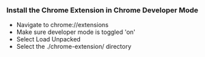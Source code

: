 ### Install the Chrome Extension in Chrome Developer Mode
- Navigate to chrome://extensions
- Make sure developer mode is toggled 'on'
- Select Load Unpacked
- Select the ./chrome-extension/ directory
